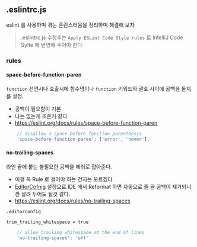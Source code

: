## .eslintrc.js

eslint 를 사용하며 겪는 혼란스러움을 정리하며 해결해 보자

> .eslintrc.js 수정후는 ```Apply ESLint Code Style rules``` 로 IntelliJ Code Sylte 에 반영해 주어야 한다.

### rules

#### space-before-function-paren

```function``` 선언시나 호출시에 함수명이나 ```function``` 키워드와 괄호 사이에 공백을 둘지를 설정.

* 공백이 필요함이 기본
* 나는 없는게 조은거 같다
* https://eslint.org/docs/rules/space-before-function-paren

```javascript
    // disallow a space before function parenthesis
    'space-before-function-paren': ['error', 'never'],
```

#### no-trailing-spaces

라인 끝에 붙는 불필요한 공백을 에러로 잡아준다. 

* 이걸 꼭 Rule 로 걸어야 하는 건지는 모르겠다. 
* [EditorCofnig](https://editorconfig.org/) 설정으로 IDE 에서 Reformat 하면 자동으로 줄 끝 공백이 제거되니깐 살려 두어도 될것 같다.
* https://eslint.org/docs/rules/no-trailing-spaces

```.editorconfig```
```
trim_trailing_whitespace = true
```

```javascript
    // allow trailing whitespace at the end of lines 
    'no-trailing-spaces': 'off'
```
